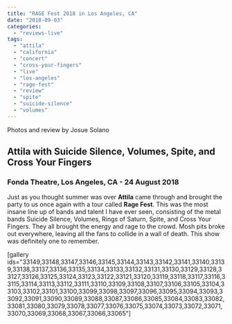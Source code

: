 ```yaml
---
title: "RAGE Fest 2018 in Los Angeles, CA"
date: "2018-09-03"
categories: 
  - "reviews-live"
tags: 
  - "attila"
  - "california"
  - "concert"
  - "cross-your-fingers"
  - "live"
  - "los-angeles"
  - "rage-fest"
  - "review"
  - "spite"
  - "suicide-silence"
  - "volumes"
---
```


Photos and review by Josue Solano

## Attila with Suicide Silence, Volumes, Spite, and Cross Your Fingers

### Fonda Theatre, Los Angeles, CA - 24 August 2018

Just as you thought summer was over **Attila** came through and brought the party to us once again with a tour called **Rage Fest**. This was the most insane line up of bands and talent I have ever seen, consisting of the metal bands Suicide Silence, Volumes, Rings of Saturn, Spite, and Cross Your Fingers. They all brought the energy and rage to the crowd. Mosh pits broke out everywhere, leaving all the fans to collide in a wall of death. This show was definitely one to remember.

\[gallery ids="33149,33148,33147,33146,33145,33144,33143,33142,33141,33140,33139,33138,33137,33136,33135,33134,33133,33132,33131,33130,33129,33128,33127,33126,33125,33124,33123,33122,33121,33120,33119,33118,33117,33116,33115,33114,33113,33112,33111,33110,33109,33108,33107,33106,33105,33104,33103,33102,33101,33100,33099,33098,33097,33096,33095,33094,33093,33092,33091,33090,33089,33088,33087,33086,33085,33084,33083,33082,33081,33080,33079,33078,33077,33076,33075,33074,33073,33072,33071,33070,33069,33068,33067,33066,33065"\]
